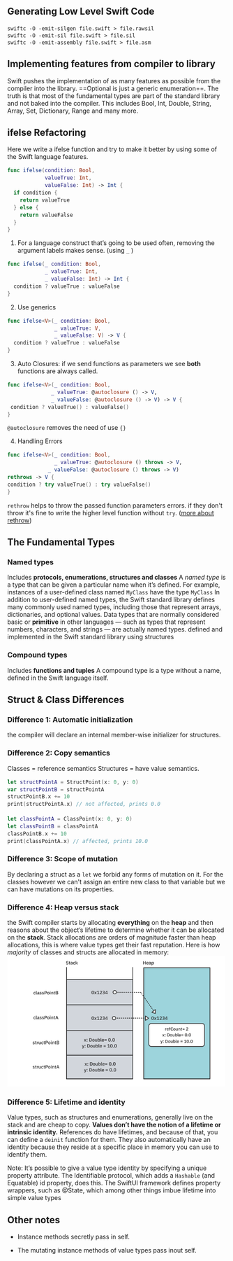 ## Generating Low Level Swift Code
```Shell
swiftc -O -emit-silgen file.swift > file.rawsil
swiftc -O -emit-sil file.swift > file.sil
swiftc -O -emit-assembly file.swift > file.asm
```

## Implementing features from compiler to library
Swift pushes the implementation of as many features as possible from the compiler into the library. ==Optional is just a generic enumeration==. The truth is that most of the fundamental types are part of the standard library and not baked into the compiler. This includes Bool, Int, Double, String, Array, Set, Dictionary, Range and many more.

## ifelse Refactoring
Here we  write a ifelse function and try to make it better by using some of the Swift language features.
```Swift
func ifelse(condition: Bool,
            valueTrue: Int,
            valueFalse: Int) -> Int {
  if condition {
    return valueTrue
  } else {
    return valueFalse
  }
}
```
1) For a language construct that’s going to be used often, removing the argument labels makes sense. (using `_` ) 
```Swift
func ifelse(_ condition: Bool,
            _ valueTrue: Int,
            _ valueFalse: Int) -> Int {
  condition ? valueTrue : valueFalse
}
```
2) Use generics
``` Swift
func ifelse<V>(_ condition: Bool,
               _ valueTrue: V,
               _ valueFalse: V) -> V {
  condition ? valueTrue : valueFalse
}
```
3) Auto Closures:
 if we send functions as parameters we see **both** functions are always called.
 ```Swift
 func ifelse<V>(_ condition: Bool,
               _ valueTrue: @autoclosure () -> V,
               _ valueFalse: @autoclosure () -> V) -> V {
  condition ? valueTrue() : valueFalse()
}
```
`@autoclosure` removes the need of use `{}`

4) Handling Errors
``` Swift
func ifelse<V>(_ condition: Bool,
               _ valueTrue: @autoclosure () throws -> V,
             _ valueFalse: @autoclosure () throws -> V)
rethrows -> V {
condition ? try valueTrue() : try valueFalse()
}
```
`rethrow` helps to throw the passed function parameters errors. if they don't throw it's fine to write the higher level function without `try`. ([more about rethrow](https://www.avanderlee.com/swift/rethrows/))

## The Fundamental Types
### Named types
Includes **protocols, enumerations, structures and classes**
A _named type_ is a type that can be given a particular name when it’s defined. For example, instances of a user-defined class named `MyClass` have the type `MyClass`
In addition to user-defined named types, the Swift standard library defines many commonly used named types, including those that represent arrays, dictionaries, and optional values.
Data types that are normally considered basic or **primitive** in other languages — such as types that represent numbers, characters, and strings — are actually named types. defined and implemented in the Swift standard library using structures
### Compound types 
Includes **functions and tuples**
A compound type is a type without a name, defined in the Swift language itself.
## Struct & Class Differences
### Difference 1: Automatic initialization
the compiler will declare an internal member-wise initializer for structures.
### Difference 2: Copy semantics
Classes = reference semantics
Structures = have value semantics.
```Swift
let structPointA = StructPoint(x: 0, y: 0)
var structPointB = structPointA
structPointB.x += 10
print(structPointA.x) // not affected, prints 0.0

let classPointA = ClassPoint(x: 0, y: 0)
let classPointB = classPointA
classPointB.x += 10
print(classPointA.x) // affected, prints 10.0
```
### Difference 3: Scope of mutation
By declaring a struct as a `let` we forbid any forms of mutation on it. For the classes however we can't assign an entire new class to that variable but we can have mutations on its properties.
### Difference 4: Heap versus stack
the Swift compiler starts by allocating **everything** on the **heap** and then reasons about the object’s lifetime to determine whether it can be allocated on the **stack**.
Stack allocations are orders of magnitude faster than heap allocations, this is where value types get their fast reputation.
Here is how *majority* of classes and structs are allocated in memory:
![Heap VS Stack](attachments/heap-vs-stack.png)
### Difference 5: Lifetime and identity
Value types, such as structures and enumerations, generally live on the stack and are cheap to copy. **Values don’t have the notion of a lifetime or intrinsic identity.** References do have lifetimes, and because of that, you can define a `deinit` function for them. They also automatically have an identity because they reside at a specific place in memory you can use to identify them.

Note: It’s possible to give a value type identity by specifying a unique property attribute. The Identifiable protocol, which adds a `Hashable` (and Equatable) id property, does this. The SwiftUI framework defines property wrappers, such as @State, which among other things imbue lifetime into simple value types
## Other notes
- Instance methods secretly pass in self.
* The mutating instance methods of value types pass inout self.